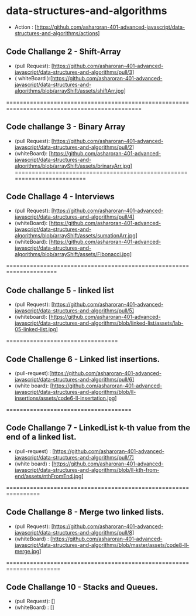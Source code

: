 # data-structures-and-algorithms

* Action : [https://github.com/asharoran-401-advanced-javascript/data-structures-and-algorithms/actions]
## Code Challange 2 - Shift-Array
* (pull Request): [https://github.com/asharoran-401-advanced-javascript/data-structures-and-algorithms/pull/3]
* ( whiteBoard ):[https://github.com/asharoran-401-advanced-javascript/data-structures-and-algorithms/blob/arrayShift/assets/shiftArr.jpg]

==============================================================================================
## Code challange 3 - Binary Array

* (pull Request): [https://github.com/asharoran-401-advanced-javascript/data-structures-and-algorithms/pull/2]
* (whiteBoard): [https://github.com/asharoran-401-advanced-javascript/data-structures-and-algorithms/blob/arrayShift/assets/brinaryArr.jpg]
========================================================================

## Code Challage 4 - Interviews

*  (pull Request): [https://github.com/asharoran-401-advanced-javascript/data-structures-and-algorithms/pull/4]
* (whiteBoard): [https://github.com/asharoran-401-advanced-javascript/data-structures-and-algorithms/blob/arrayShift/assets/sumationArr.jpg]
* (whiteBoard): [https://github.com/asharoran-401-advanced-javascript/data-structures-and-algorithms/blob/arrayShift/assets/Fibonacci.jpg]

=====================================================================
## Code challange 5 - linked list
 * (pull Request): [https://github.com/asharoran-401-advanced-javascript/data-structures-and-algorithms/pull/5]
 * (whiteboard): [https://github.com/asharoran-401-advanced-javascript/data-structures-and-algorithms/blob/linked-list/assets/lab-05-linked-list.jpg]

================================= 
## Code Challenge 6 - Linked list insertions.

* (pull-request):[https://github.com/asharoran-401-advanced-javascript/data-structures-and-algorithms/pull/6]
* (white board): [https://github.com/asharoran-401-advanced-javascript/data-structures-and-algorithms/blob/ll-insertions/assets/code6-ll-insertation.jpg]


=====================================
## Code Challange 7 - LinkedList k-th value from the end of a linked list.

* (pull-request) : [https://github.com/asharoran-401-advanced-javascript/data-structures-and-algorithms/pull/7]
* (white board) : [https://github.com/asharoran-401-advanced-javascript/data-structures-and-algorithms/blob/ll-kth-from-end/assets/nthFromEnd.jpg]


================================================================

## Code Challange 8 - Merge two linked lists.

* (pull Request): [https://github.com/asharoran-401-advanced-javascript/data-structures-and-algorithms/pull/8]
* (whiteBoard) : [https://github.com/asharoran-401-advanced-javascript/data-structures-and-algorithms/blob/master/assets/code8-ll-merge.jpg] 

======================================================================

## Code Challange 10 - Stacks and Queues.
* (pull Request): []
* (whiteBoard) : []

